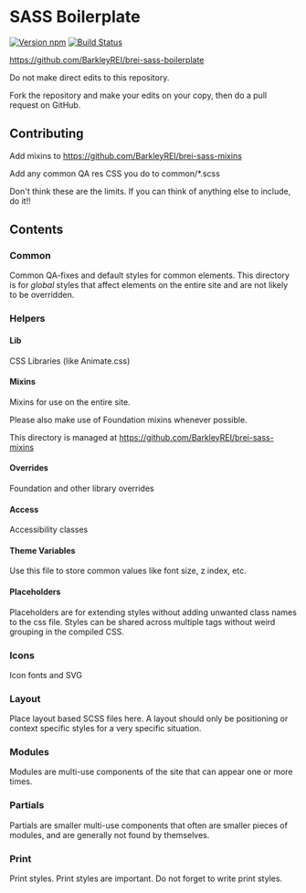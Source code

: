 # SASS Boilerplate

[![Version npm][version]](http://browsenpm.org/package/brei-sass-boilerplate)
[![Build Status](https://travis-ci.org/BarkleyREI/brei-sass-boilerplate.svg?branch=master)](https://travis-ci.org/BarkleyREI/brei-sass-boilerplate) 

[version]: http://img.shields.io/npm/v/brei-sass-boilerplate.svg?style=flat-square

https://github.com/BarkleyREI/brei-sass-boilerplate

Do not make direct edits to this repository.

Fork the repository and make your edits on your copy, then do a pull request on GitHub.

## Contributing

Add mixins to https://github.com/BarkleyREI/brei-sass-mixins

Add any common QA res CSS you do to common/\*.scss

Don't think these are the limits. If you can think of anything else to include, do it!!

## Contents

### Common

Common QA-fixes and default styles for common elements. This directory is for *global* styles that affect elements on the entire site and are not likely to be overridden.

### Helpers

#### Lib

CSS Libraries (like Animate.css)

#### Mixins

Mixins for use on the entire site.

Please also make use of Foundation mixins whenever possible.

This directory is managed at https://github.com/BarkleyREI/brei-sass-mixins

#### Overrides

Foundation and other library overrides

#### Access

Accessibility classes

#### Theme Variables

Use this file to store common values like font size, z index, etc.

#### Placeholders

Placeholders are for extending styles without adding unwanted class names to the css file. Styles can be shared across multiple tags without weird grouping in the compiled CSS.

### Icons

Icon fonts and SVG

### Layout

Place layout based SCSS files here. A layout should only be positioning or context specific styles for a very specific situation.

### Modules

Modules are multi-use components of the site that can appear one or more times.

### Partials

Partials are smaller multi-use components that often are smaller pieces of modules, and are generally not found by themselves.

### Print

Print styles. Print styles are important. Do not forget to write print styles.
